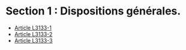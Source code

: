 # Section 1 : Dispositions générales.

* [Article L3133-1](./LEGIARTI000006902611.md)
* [Article L3133-2](./LEGIARTI000006902612.md)
* [Article L3133-3](./LEGIARTI000025560077.md)
